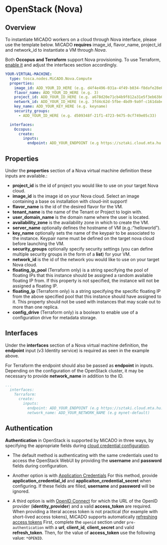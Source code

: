 
# OpenStack (Nova)

## Overview

To instantiate MiCADO workers on a cloud through Nova interface, please use the
template below. MiCADO **requires** image_id, flavor_name, project_id and
network_id to instantiate a VM through *Nova*.

Both **Occopus and Terraform** support Nova provisioning. To use Terraform,
[enable it](/install/cli-install/#enable-terraform) and adjust the interfaces section accordingly.


```yaml
YOUR-VIRTUAL-MACHINE:
  type: tosca.nodes.MiCADO.Nova.Compute
  properties:
    image_id: ADD_YOUR_ID_HERE (e.g. d4f4e496-031a-4f49-b034-f8dafe28e01c)
    flavor_name: ADD_YOUR_ID_HERE (e.g. 3)
    project_id: ADD_YOUR_ID_HERE (e.g. a678d20e71cb4b9f812a31e5f3eb63b0)
    network_id: ADD_YOUR_ID_HERE (e.g. 3fd4c62d-5fbe-4bd9-9a9f-c161dabeefde)
    key_name: ADD_YOUR_KEY_HERE (e.g. keyname)
    security_groups:
      - ADD_YOUR_ID_HERE (e.g. d509348f-21f1-4723-9475-0cf749e05c33)

  interfaces:
    Occopus:
      create:
        inputs:
          endpoint: ADD_YOUR_ENDPOINT (e.g https://sztaki.cloud.mta.hu:5000/v3)
```

## Properties

Under the **properties** section of a Nova virtual machine definition these
inputs are available.:

* **project_id** is the id of project you would like to use on your target
  Nova cloud.
* **image_id** is the image id on your Nova cloud. Select an image containing
  a base os installation with cloud-init support!
* **flavor_name** is the id of the desired flavor for the VM.
* **tenant_name** is the name of the Tenant or Project to login with.
* **user_domain_name** is the domain name where the user is located.
* **availability_zone** is the availability zone in which to create the VM.
* **server_name** optionally defines the hostname of VM (e.g.:”helloworld”).
* **key_name** optionally sets the name of the keypair to be associated to the
  instance. Keypair name must be defined on the target nova cloud before
  launching the VM.
* **security_groups** optionally specify security settings (you can define
  multiple security groups in the form of a **list**) for your VM.
* **network_id** is the id of the network you would like to use on your target
  Nova cloud.
* **floating_ip_pool** (Terraform only) is a string specifying the pool of floating
  IPs that this instance should be assigned a random available floating IP from. If
  this property is not specified, the instance will not be assigned a floating IP.
* **floating_ip** (Terraform only) is a string specifying the specific floating IP
  from the above specified pool that this instance should have assigned to it. This
  property should not be used with instances that may scale out to more than one replica.
* **config_drive** (Terraform only) is a boolean to enable use of a configuration
  drive for metadata storage.

## Interfaces

Under the **interfaces** section of a Nova virtual machine definition, the
**endpoint** input (v3 Identity service) is required as seen in the
example above.

For Terraform the endpoint should also be passed as **endpoint**  in inputs.
Depending on the configuration of the OpenStack cluster, it may be necessary
to provide **network_name** in addition to the ID.

```yaml
...
  interfaces:
    Terraform:
      create:
        inputs:
          endpoint: ADD_YOUR_ENDPOINT (e.g https://sztaki.cloud.mta.hu:5000/v3)
          network_name: ADD_YOUR_NETWORK_NAME (e.g mynet-default)
```

## Authentication

**Authentication** in OpenStack is supported by MiCADO in three ways, by specifying the
appropriate fields during [cloud credential configuration](/install/cli-install#configure-cloud-credentials).

- The default method is authenticating with the same credentials
  used to access the OpenStack WebUI by providing
  the **username** and **password** fields during
  configuration.

- Another option is with
  [Application Credentials](https://docs.openstack.org/keystone/queens/user/application_credentials.html)
  For this method, provide **application_credential_id** and
  **applicaiton_credential_secret** when configuring.
  If these fields are filled, **username** and **password** will be
  ignored.

- A third option is with [OpenID Connect](https://openid.net/connect/)
  for which the URL of the OpenID provider (**identity_provider**) and
  a valid **access_token** are required. When providing a literal access
  token is not practical (for example
  with short-lived access tokens), MiCADO supports automatically
  [refreshing access tokens](https://openid.net/specs/openid-connect-core-1_0.html#RefreshTokens)
  First, complete the `openid` section under `pre-authentication` with a
  **url**, **client_id**, **client_secret** and valid **refresh_token**.
  Then, for the value of **access_token** use the following value: `*OPENID`.
